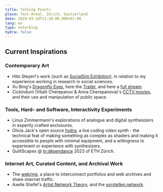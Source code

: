 ```yaml
---
title: Talking Points
place: Toni-Areal, Zürich, Switzerland
date: 2024-03-28T11:20:00.000+01:00
lang: en
type: note+blog
hydra: false
---
```



## Current Inspirations

### Contemporary Art
- Hito Steyerl's work (such as [SocialSim Exhibition](https://www.locarnofestival.ch/locarno75/locarno-extra/exhibition-hito-steyerl.html)), in relation to my experience working in research in social sciences.
- Xu Bing's [Dragonfly Eyes](https://www.moma.org/calendar/film/5009), here the [Trailer](https://www.youtube.com/watch?v=A0fedg-Skns), and here a [full stream](https://www.youtube.com/watch?v=f8Iz-t_zsQM).
- Cickindunt (Vitalii Cherepanov & Anna Cherepanova)'s [CCTV movies](https://www.youtube.com/watch?v=oyLoMbDl8fM), and their use and manipulation of public space.

### Tools, Hard- and Software, Interactivity Experiments
- Linus Zimmermann's explorations of analogue and digital synthesizers in expertly crafted enclosures.
- Olivia Jack's open source [hydra](https://hydra.ojack.xyz), a live coding video synth - the technical feat of making something as complex as shaders and making it accessible to people with minimal equipment, and a willingness to experiment or experience with synthesizers.
- QuiltScapes @ [In:dépendance](https://www.e-flux.com/announcements/515904/in-dpendance-2023/) 2023 of ETH Zürich.

### Internet Art, Curated Content, and Archival Work
- The [webring](https://webring.xxiivv.com/), a place to interconnect portfolios and web archives and share internet traffic. 
- Axelle Stiefel's [Artist Network Theory](https://beta.vorstellen.network/96dd87fb-f2a8-494f-9dba-48d67389b123), and the [vorstellen.network](https://beta.vorstellen.network/dd757dcc-d5f4-4e10-a788-2dfb5f34a994).
